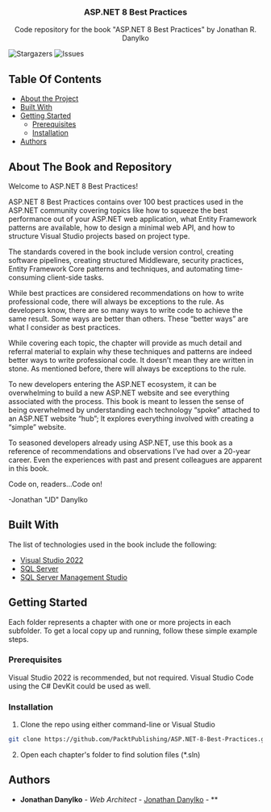 <p align="center">

  <h3 align="center">ASP&#46;NET 8 Best Practices</h3>

  <p align="center">
    Code repository for the book "ASP.NET 8 Best Practices" by Jonathan R. Danylko
  </p>
</p>

![Stargazers](https://img.shields.io/github/stars/PacktPublishing/ASP.NET-8-Best-Practices?style=social) ![Issues](https://img.shields.io/github/issues/PacktPublishing/ASP.NET-8-Best-Practices) 

## Table Of Contents

* [About the Project](#about-the-project)
* [Built With](#built-with)
* [Getting Started](#getting-started)
  * [Prerequisites](#prerequisites)
  * [Installation](#installation)
* [Authors](#authors)

## About The Book and Repository

Welcome to ASP.NET 8 Best Practices!

ASP.NET 8 Best Practices contains over 100 best practices used in the ASP.NET community covering topics like how to squeeze the best performance out of your ASP.NET web application, what Entity Framework patterns are available, how to design a minimal web API, and how to structure Visual Studio projects based on project type.

The standards covered in the book include version control, creating software pipelines, creating structured Middleware, security practices, Entity Framework Core patterns and techniques, and automating time-consuming client-side tasks.

While best practices are considered recommendations on how to write professional code, there will always be exceptions to the rule. As developers know, there are so many ways to write code to achieve the same result. Some ways are better than others. These “better ways” are what I consider as best practices.

While covering each topic, the chapter will provide as much detail and referral material to explain why these techniques and patterns are indeed better ways to write professional code. It doesn’t mean they are written in stone. As mentioned before, there will always be exceptions to the rule.

To new developers entering the ASP.NET ecosystem, it can be overwhelming to build a new ASP.NET website and see everything associated with the process. This book is meant to lessen the sense of being overwhelmed by understanding each technology “spoke” attached to an ASP.NET website “hub”; It explores everything involved with creating a “simple” website.

To seasoned developers already using ASP.NET, use this book as a reference of recommendations and observations I’ve had over a 20-year career. Even the experiences with past and present colleagues are apparent in this book.

Code on, readers...Code on!

-Jonathan "JD" Danylko

## Built With

The list of technologies used in the book include the following:

* [Visual Studio 2022](https://visualstudio.microsoft.com/)
* [SQL Server](https://www.microsoft.com/en-us/sql-server/sql-server-downloads)
* [SQL Server Management Studio](https://learn.microsoft.com/en-us/sql/ssms/download-sql-server-management-studio-ssms?view=sql-server-ver16)

## Getting Started

Each folder represents a chapter with one or more projects in each  subfolder. To get a local copy up and running, follow these simple example steps.

### Prerequisites

Visual Studio 2022 is recommended, but not required. Visual Studio Code using the C# DevKit could be used as well.

### Installation

1. Clone the repo using either command-line or Visual Studio

```sh
git clone https://github.com/PacktPublishing/ASP.NET-8-Best-Practices.git
```

2. Open each chapter's folder to find solution files (*.sln)


## Authors

* **Jonathan Danylko** - *Web Architect* - [Jonathan Danylko](https://github.com/jdanylko) - **
